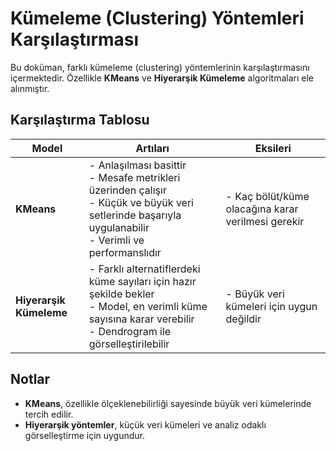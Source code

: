# Kümeleme (Clustering) Yöntemleri Karşılaştırması

Bu doküman, farklı kümeleme (clustering) yöntemlerinin karşılaştırmasını içermektedir. Özellikle **KMeans** ve **Hiyerarşik Kümeleme** algoritmaları ele alınmıştır.

## Karşılaştırma Tablosu

| Model                    | Artıları                                                                                                                                 | Eksileri                                                   |
|--------------------------|------------------------------------------------------------------------------------------------------------------------------------------|------------------------------------------------------------|
| **KMeans**               | - Anlaşılması basittir  <br> - Mesafe metrikleri üzerinden çalışır  <br> - Küçük ve büyük veri setlerinde başarıyla uygulanabilir  <br> - Verimli ve performanslıdır | - Kaç bölüt/küme olacağına karar verilmesi gerekir         |
| **Hiyerarşik Kümeleme**  | - Farklı alternatiflerdeki küme sayıları için hazır şekilde bekler <br> - Model, en verimli küme sayısına karar verebilir <br> - Dendrogram ile görselleştirilebilir | - Büyük veri kümeleri için uygun değildir                 |

## Notlar

- **KMeans**, özellikle ölçeklenebilirliği sayesinde büyük veri kümelerinde tercih edilir.
- **Hiyerarşik yöntemler**, küçük veri kümeleri ve analiz odaklı görselleştirme için uygundur.